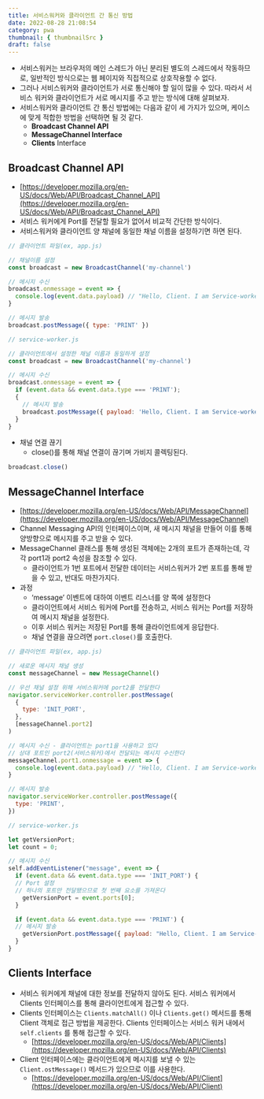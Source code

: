 ```yaml
---
title: 서비스워커와 클라이언트 간 통신 방법
date: 2022-08-28 21:08:54
category: pwa
thumbnail: { thumbnailSrc }
draft: false
---
```


- 서비스워커는 브라우저의 메인 스레드가 아닌 분리된 별도의 스레드에서 작동하므로, 일반적인 방식으로는 웹 페이지와 직접적으로 상호작용할 수 없다.
- 그러나 서비스워커와 클라이언트가 서로 통신해야 할 일이 많을 수 있다. 따라서 서비스 워커와 클라이언트가 서로 메시지를 주고 받는 방식에 대해 살펴보자.
- 서비스워커와 클라이언트 간 통신 방법에는 다음과 같이 세 가지가 있으며, 케이스에 맞게 적합한 방법을 선택하면 될 것 같다.
  - **Broadcast Channel API**
  - **MessageChannel Interface**
  - **Clients** Interface

## **Broadcast Channel API**

- [https://developer.mozilla.org/en-US/docs/Web/API/Broadcast_Channel_API](https://developer.mozilla.org/en-US/docs/Web/API/Broadcast_Channel_API)
- 서비스 워커에게 Port를 전달할 필요가 없어서 비교적 간단한 방식이다.
- 서비스워커와 클라이언트 양 채널에 동일한 채널 이름을 설정하기면 하면 된다.

```jsx
// 클라이언트 파일(ex, app.js)

// 채널이름 설정
const broadcast = new BroadcastChannel('my-channel')

// 메시지 수신
broadcast.onmessage = event => {
  console.log(event.data.payload) // "Hello, Client. I am Service-worker"
}

// 메시지 발송
broadcast.postMessage({ type: 'PRINT' })
```

```jsx
// service-worker.js

// 클라이언트에서 설정한 채널 이름과 동일하게 설정
const broadcast = new BroadcastChannel('my-channel')

// 메시지 수신
broadcast.onmessage = event => {
  if (event.data && event.data.type === 'PRINT');
  {
    // 메시지 발송
    broadcast.postMessage({ payload: 'Hello, Client. I am Service-worker' })
  }
}
```

- 채널 연결 끊기
  - close()를 통해 채널 연결이 끊기며 가비지 콜렉팅된다.

```jsx
broadcast.close()
```

## **MessageChannel Interface**

- [https://developer.mozilla.org/en-US/docs/Web/API/MessageChannel](https://developer.mozilla.org/en-US/docs/Web/API/MessageChannel)
- Channel Messaging API의 인터페이스이며, 새 메시지 채널을 만들어 이를 통해 양방향으로 메시지를 주고 받을 수 있다.
- MessageChannel 클래스를 통해 생성된 객체에는 2개의 포트가 존재하는데, 각각 port1과 port2 속성을 참조할 수 있다.
  - 클라이언트가 1번 포트에서 전달한 데이터는 서비스워커가 2번 포트를 통해 받을 수 있고, 반대도 마찬가지다.
- 과정
  - ‘message’ 이벤트에 대하여 이벤트 리스너를 양 쪽에 설정한다
  - 클라이언트에서 서비스 워커에 Port를 전송하고, 서비스 워커는 Port를 저장하여 메시지 채널을 설정한다.
  - 이후 서비스 워커는 저장된 Port를 통해 클라이언트에게 응답한다.
  - 채널 연결을 끊으려면 `port.close()`를 호출한다.

```jsx
// 클라이언트 파일(ex, app.js)

// 새로운 메시지 채널 생성
const messageChannel = new MessageChannel()

// 우선 채널 설정 위해 서비스워커에 port2를 전달한다
navigator.serviceWorker.controller.postMessage(
  {
    type: 'INIT_PORT',
  },
  [messageChannel.port2]
)

// 메시지 수신 - 클라이언트는 port1을 사용하고 있다
// 상대 포트인 port2(서비스워커)에서 전달되는 메시지 수신한다
messageChannel.port1.onmessage = event => {
  console.log(event.data.payload) // "Hello, Client. I am Service-worker"
}

// 메시지 발송
navigator.serviceWorker.controller.postMessage({
  type: 'PRINT',
})
```

```jsx
// service-worker.js

let getVersionPort;
let count = 0;

// 메시지 수신
self.addEventListener("message", event => {
  if (event.data && event.data.type === 'INIT_PORT') {
  // Port 설정
  // 하나의 포트만 전달됐으므로 첫 번째 요소를 가져온다
    getVersionPort = event.ports[0];
  }

  if (event.data && event.data.type === 'PRINT') {
  // 메시지 발송
    getVersionPort.postMessage({ payload: "Hello, Client. I am Service-worker"});
  }
}
```

## **Clients** Interface

- 서비스 워커에게 채널에 대한 정보를 전달하지 않아도 된다. 서비스 워커에서 Clients 인터페이스를 통해 클라이언트에게 접근할 수 있다.
- Clients 인터페이스는 `Clients.matchAll()` 이나 `Clients.get()` 메서드를 통해 Client 객체로 접근 방법을 제공한다. Clients 인터페이스는 서비스 워커 내에서 `self.clients` 를 통해 접근할 수 있다.
  - [https://developer.mozilla.org/en-US/docs/Web/API/Clients](https://developer.mozilla.org/en-US/docs/Web/API/Clients)
- Client 인터페이스에는 클라이언트에게 메시지를 보낼 수 있는 `Client.ostMessage()` 메서드가 있으므로 이를 사용한다.
  - [https://developer.mozilla.org/en-US/docs/Web/API/Client](https://developer.mozilla.org/en-US/docs/Web/API/Client)
